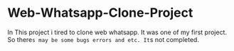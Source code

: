 # Web-Whatsapp-Clone-Project

In This project i tired to clone web whatsapp. It was one of my first project. So there`s may be some bugs errors and etc.
It`s not completed.
